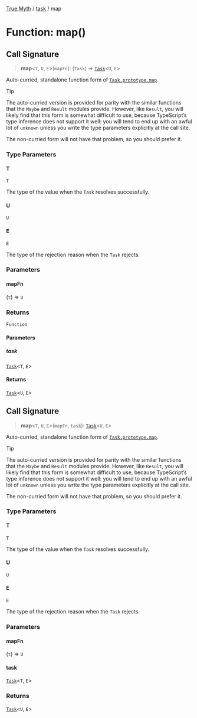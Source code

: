 [True Myth](../../index.md) / [task](../index.md) / map

# Function: map()

## Call Signature

> **map**\<`T`, `U`, `E`\>(`mapFn`): (`task`) => [`Task`](../classes/Task.md)\<`U`, `E`\>

Auto-curried, standalone function form of
[`Task.prototype.map`](../classes/Task.md#map).

> [!TIP]
> The auto-curried version is provided for parity with the similar functions
> that the `Maybe` and `Result` modules provide. However, like `Result`, you
> will likely find that this form is somewhat difficult to use, because
> TypeScript’s type inference does not support it well: you will tend to end
> up with an awful lot of `unknown` unless you write the type parameters
> explicitly at the call site.
>
> The non-curried form will not have that problem, so you should prefer it.

### Type Parameters

#### T

`T`

The type of the value when the `Task` resolves successfully.

#### U

`U`

#### E

`E`

The type of the rejection reason when the `Task` rejects.

### Parameters

#### mapFn

(`t`) => `U`

### Returns

`Function`

#### Parameters

##### task

[`Task`](../classes/Task.md)\<`T`, `E`\>

#### Returns

[`Task`](../classes/Task.md)\<`U`, `E`\>

## Call Signature

> **map**\<`T`, `U`, `E`\>(`mapFn`, `task`): [`Task`](../classes/Task.md)\<`U`, `E`\>

Auto-curried, standalone function form of
[`Task.prototype.map`](../classes/Task.md#map).

> [!TIP]
> The auto-curried version is provided for parity with the similar functions
> that the `Maybe` and `Result` modules provide. However, like `Result`, you
> will likely find that this form is somewhat difficult to use, because
> TypeScript’s type inference does not support it well: you will tend to end
> up with an awful lot of `unknown` unless you write the type parameters
> explicitly at the call site.
>
> The non-curried form will not have that problem, so you should prefer it.

### Type Parameters

#### T

`T`

The type of the value when the `Task` resolves successfully.

#### U

`U`

#### E

`E`

The type of the rejection reason when the `Task` rejects.

### Parameters

#### mapFn

(`t`) => `U`

#### task

[`Task`](../classes/Task.md)\<`T`, `E`\>

### Returns

[`Task`](../classes/Task.md)\<`U`, `E`\>
